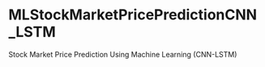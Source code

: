 # MLStockMarketPricePredictionCNN_LSTM
Stock Market Price Prediction Using Machine Learning (CNN-LSTM)
